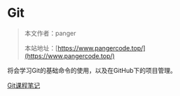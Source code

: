 # Git

> 本文作者：panger
>
> 本站地址：[https://www.pangercode.top/](https://www.pangercode.top/)
> 
将会学习Git的基础命令的使用，以及在GitHub下的项目管理。

[Git课程笔记](Git学习笔记.md)










